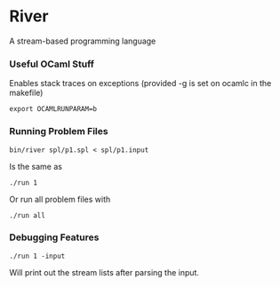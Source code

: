 River
=====

A stream-based programming language


### Useful OCaml Stuff

Enables stack traces on exceptions (provided -g is set on ocamlc in the makefile)

    export OCAMLRUNPARAM=b


### Running Problem Files

    bin/river spl/p1.spl < spl/p1.input

Is the same as

    ./run 1

Or run all problem files with

    ./run all


### Debugging Features

    ./run 1 -input

Will print out the stream lists after parsing the input.
